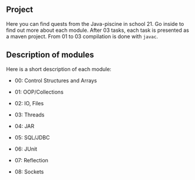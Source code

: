 ## Project
Here you can find quests from the Java-piscine in school 21. Go inside to find out more about each module. After 03 tasks, each task is presented as a maven project. From 01 to 03 compilation is done with ```javac```.

## Description of modules
Here is a short description of each module:
* 00: Control Structures and Arrays

* 01: OOP/Collections

* 02: IO, Files

* 03: Threads

* 04: JAR

* 05: SQL/JDBC

* 06: JUnit

* 07: Reflection

* 08: Sockets
